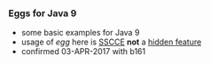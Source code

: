 ### Eggs for Java 9

* some basic examples for Java 9 
* usage of *egg* here is [SSCCE](http://sscce.org/) **not** a [hidden feature](https://en.wikipedia.org/wiki/Easter_egg_(media))
* confirmed 03-APR-2017 with b161

<!-- build tickle -->


